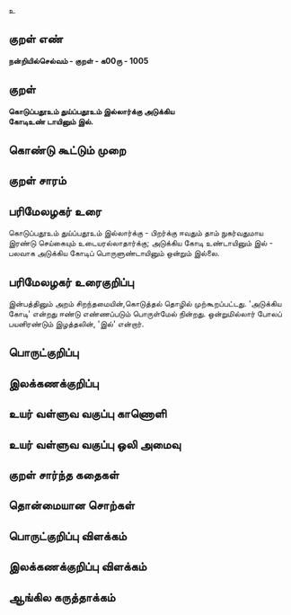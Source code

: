 உ

## குறள் எண் 

**நன்றியில்செல்வம் - குறள் - க00ரு - 1005**

## குறள் 

**கொடுப்பதூஉம் துய்ப்பதூஉம் இல்லார்க்கு அடுக்கிய  
கோடிஉண் டாயினும் இல்.** 

## கொண்டு கூட்டும் முறை


## குறள் சாரம் 


## பரிமேலழகர் உரை

கொடுப்பதூஉம் துய்ப்பதூஉம் இல்லார்க்கு - பிறர்க்கு ஈவதும் தாம் நுகர்வதுமாய இரண்டு செய்கையும் உடையரல்லாதார்க்கு; அடுக்கிய கோடி உண்டாயினும் இல் - பலவாக அடுக்கிய கோடிப் பொருளுண்டாயினும் ஒன்றும் இல்லை.

## பரிமேலழகர் உரைகுறிப்பு   

இன்பத்தினும் அறம் சிறந்தமையின்,கொடுத்தல் தொழில் முற்கூறப்பட்டது. 'அடுக்கிய கோடி' என்றது ஈண்டு எண்ணப்படும் பொருள்மேல் நின்றது. ஒன்றுமில்லார் போலப் பயனிரண்டும் இழத்தலின், 'இல்' என்றார்.

## பொருட்குறிப்பு 


## இலக்கணக்குறிப்பு  


## உயர் வள்ளுவ வகுப்பு காணொளி


## உயர் வள்ளுவ வகுப்பு ஒலி அமைவு 

 
## குறள் சார்ந்த கதைகள் 


## தொன்மையான சொற்கள்


## பொருட்குறிப்பு விளக்கம்


## இலக்கணக்குறிப்பு விளக்கம்


## ஆங்கில கருத்தாக்கம் 



